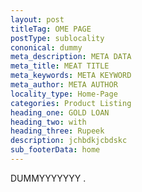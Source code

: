 ```yaml
---
layout: post
titleTag: OME PAGE
postType: sublocality
cononical: dummy
meta_description: META DATA
meta_title: MEAT TITLE
meta_keywords: META KEYWORD
meta_author: META AUTHOR
locality_type: Home-Page
categories: Product Listing
heading_one: GOLD LOAN
heading_two: with
heading_three: Rupeek
description: jchbdkjcbdskc
sub_footerData: home
---
```

DUMMYYYYYYY .